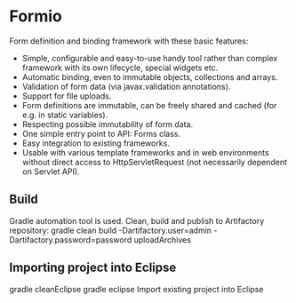 # Formio

Form definition and binding framework with these basic features:
* Simple, configurable and easy-to-use handy tool rather than complex framework with its own lifecycle, special widgets etc.
* Automatic binding, even to immutable objects, collections and arrays.
* Validation of form data (via javax.validation annotations).
* Support for file uploads. 
* Form definitions are immutable, can be freely shared and cached (for e.g. in static variables).
* Respecting possible immutability of form data.
* One simple entry point to API: Forms class.
* Easy integration to existing frameworks.
* Usable with various template frameworks and in web environments without direct access to HttpServletRequest (not necessarily dependent on Servlet API).

## Build

Gradle automation tool is used.
Clean, build and publish to Artifactory repository: 
gradle clean build -Dartifactory.user=admin -Dartifactory.password=password uploadArchives

## Importing project into Eclipse

gradle cleanEclipse
gradle eclipse
Import existing project into Eclipse
